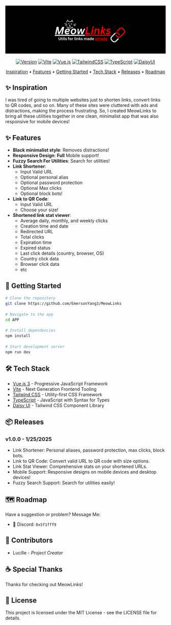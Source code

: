 <div align="center">

![Meowlink Banner](Banner.png)

[![Version](https://img.shields.io/badge/version-1.0.0-blue.svg?cacheSeconds=2592000)](https://github.com/EmersonYang3/MeowLinks)
[![Vite](https://img.shields.io/badge/vite-%23646CFF.svg?style=flat&logo=vite&logoColor=white)](https://vitejs.dev/)
[![Vue.js](https://img.shields.io/badge/vuejs-%2335495e.svg?style=flat&logo=vuedotjs&logoColor=%234FC08D)](https://vuejs.org/)
[![TailwindCSS](https://img.shields.io/badge/tailwindcss-%2338B2AC.svg?style=flat&logo=tailwind-css&logoColor=white)](https://tailwindcss.com/)
[![TypeScript](https://img.shields.io/badge/typescript-%23007ACC.svg?style=flat&logo=typescript&logoColor=white)](https://www.typescriptlang.org/)
[![DaisyUI](https://img.shields.io/badge/daisyui-5A0EF8?style=flat&logo=daisyui&logoColor=white)](https://daisyui.com/)

[Inspiration](#-inspiration) • [Features](#-features) • [Getting Started](#-getting-started) • [Tech Stack](#️-tech-stack) • [Releases](#-releases) • [Roadmap](#️-roadmap)
</div>


## ✨ Inspiration
I was tired of going to multiple websites just to shorten links, convert links to QR codes, and so on. Many of these sites were cluttered with ads and distractions, making the process frustrating. So, I created MeowLinks to bring all these utilities together in one clean, minimalist app that was also responsive for mobile devices!

## ✨ Features

- **Black minimalist style**: Removes distractions!
- **Responsive Design**: __Full__ Mobile support!
- **Fuzzy Search For Utilities**: Search for utilities! 
- **Link Shortener**:
  - Input Valid URL
  - Optional personal alias 
  - Optional password protection
  - Optional Max clicks
  - Optional block bots!
- **Link to QR Code**:
  - Input Valid URL
  - Choose your size!
- **Shortened link stat viewer**:
  - Average daily, monthly, and weekly clicks
  - Creation time and date
  - Redirected URL
  - Total clicks
  - Expiration time
  - Expired status
  - Last click details (country, browser, OS)
  - Country click data
  - Browser click data
  - etc

## 🚀 Getting Started

```bash
# Clone the repository
git clone https://github.com/EmersonYang3/MeowLinks

# Navigate to the app
cd APP

# Install dependencies
npm install

# Start development server
npm run dev
```

## 🛠️ Tech Stack

- [Vue.js 3](https://vuejs.org/) - Progressive JavaScript Framework
- [Vite](https://vitejs.dev/) - Next Generation Frontend Tooling
- [Tailwind CSS](https://tailwindcss.com/) - Utility-first CSS Framework
- [TypeScript](https://www.typescriptlang.org/) - JavaScript with Syntax for Types
- [Daisy UI](https://daisyui.com/) - Tailwind CSS Component Library

## 📦 Releases

### v1.0.0 - 1/25/2025
- Link Shortener: Personal aliases, password protection, max clicks, block bots.
- Link to QR Code: Convert valid URL to QR code with size options.
- Link Stat Viewer: Comprehensive stats on your shortened URLs.
- Mobile Support: Responsive designs on mobile devices and desktop devices!
- Fuzzy Search Support: Search for utilities easily!

## 🗺️ Roadmap

Have a suggestion or problem? Message Me:

- 💬 Discord: `0x5f1fff9`

## 👥 Contributors

- Lucille - *Project Creator*

## ☕ Special Thanks

Thanks for checking out MeowLinks!

## 📝 License
This project is licensed under the MIT License - see the LICENSE file for details.